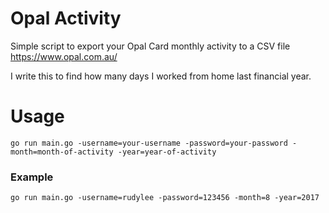 # Opal Activity

Simple script to export your Opal Card monthly activity to a CSV file https://www.opal.com.au/

I write this to find how many days I worked from home last financial year.

# Usage

```
go run main.go -username=your-username -password=your-password -month=month-of-activity -year=year-of-activity
```

### Example

```
go run main.go -username=rudylee -password=123456 -month=8 -year=2017
```
